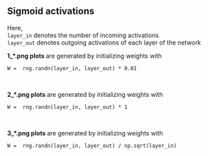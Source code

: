 <h2>Sigmoid activations</h2>
<p>Here, <br><code>layer_in</code> denotes the number of incoming activations <br><tab><code>layer_out</code> denotes outgoing activations of each layer of the network</p>

<p><b> 1_*.png plots </b> are generated by initializing weights with<br></p>
<p><code>W =  rng.randn(layer_in, layer_out) * 0.01</code><br></p>
<br>
<p><b> 2_*.png plots </b> are generated by initializing weights with<br></p>
<p><code>W =  rng.randn(layer_in, layer_out) * 1</code><br></p>
<br>
<p><b> 3_*.png plots </b> are generated by initializing weights with<br></p>
<p><code>W =  rng.randn(layer_in, layer_out) / np.sqrt(layer_in) </code><br></p>
<br>
